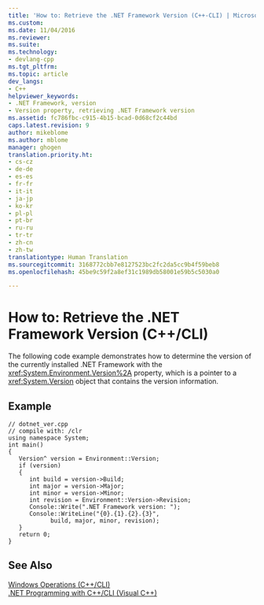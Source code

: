 ```yaml
---
title: 'How to: Retrieve the .NET Framework Version (C++-CLI) | Microsoft Docs'
ms.custom: 
ms.date: 11/04/2016
ms.reviewer: 
ms.suite: 
ms.technology:
- devlang-cpp
ms.tgt_pltfrm: 
ms.topic: article
dev_langs:
- C++
helpviewer_keywords:
- .NET Framework, version
- Version property, retrieving .NET Framework version
ms.assetid: fc786fbc-c915-4b15-bcad-0d68cf2c44bd
caps.latest.revision: 9
author: mikeblome
ms.author: mblome
manager: ghogen
translation.priority.ht:
- cs-cz
- de-de
- es-es
- fr-fr
- it-it
- ja-jp
- ko-kr
- pl-pl
- pt-br
- ru-ru
- tr-tr
- zh-cn
- zh-tw
translationtype: Human Translation
ms.sourcegitcommit: 3168772cbb7e8127523bc2fc2da5cc9b4f59beb8
ms.openlocfilehash: 45be9c59f2a8ef31c1989db58001e59b5c5030a0

---
```

# How to: Retrieve the .NET Framework Version (C++/CLI)
The following code example demonstrates how to determine the version of the currently installed .NET Framework with the <xref:System.Environment.Version%2A> property, which is a pointer to a <xref:System.Version> object that contains the version information.  
  
## Example  
  
```  
// dotnet_ver.cpp  
// compile with: /clr  
using namespace System;  
int main()   
{  
   Version^ version = Environment::Version;  
   if (version)  
   {  
      int build = version->Build;  
      int major = version->Major;  
      int minor = version->Minor;  
      int revision = Environment::Version->Revision;  
      Console::Write(".NET Framework version: ");  
      Console::WriteLine("{0}.{1}.{2}.{3}",   
            build, major, minor, revision);  
   }  
   return 0;  
}  
```  
  
## See Also  
 [Windows Operations (C++/CLI)](../dotnet/windows-operations-cpp-cli.md)   
 [.NET Programming with C++/CLI (Visual C++)](../dotnet/dotnet-programming-with-cpp-cli-visual-cpp.md)


<!--HONumber=Jan17_HO1-->



